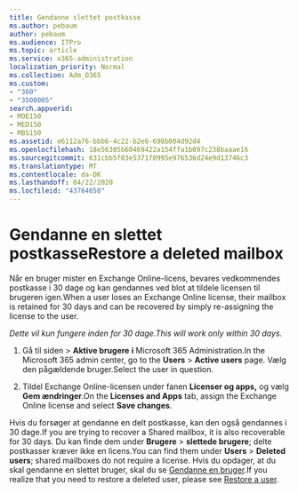 ```yaml
---
title: Gendanne slettet postkasse
ms.author: pebaum
author: pebaum
ms.audience: ITPro
ms.topic: article
ms.service: o365-administration
localization_priority: Normal
ms.collection: Adm_O365
ms.custom:
- "360"
- "3500005"
search.appverid:
- MOE150
- MED150
- MBS150
ms.assetid: e6112a76-bbb6-4c22-b2e6-690b004d92d4
ms.openlocfilehash: 18e56305b60469422a154ffa1b097c238baaae16
ms.sourcegitcommit: 631cbb5f03e5371f0995e976536d24e9d13746c3
ms.translationtype: MT
ms.contentlocale: da-DK
ms.lasthandoff: 04/22/2020
ms.locfileid: "43764650"
---
```

# <a name="restore-a-deleted-mailbox"></a><span data-ttu-id="268e7-102">Gendanne en slettet postkasse</span><span class="sxs-lookup"><span data-stu-id="268e7-102">Restore a deleted mailbox</span></span>

<span data-ttu-id="268e7-103">Når en bruger mister en Exchange Online-licens, bevares vedkommendes postkasse i 30 dage og kan gendannes ved blot at tildele licensen til brugeren igen.</span><span class="sxs-lookup"><span data-stu-id="268e7-103">When a user loses an Exchange Online license, their mailbox is retained for 30 days and can be recovered by simply re-assigning the license to the user.</span></span>
  
 <span data-ttu-id="268e7-104">*Dette vil kun fungere inden for 30 dage.*</span><span class="sxs-lookup"><span data-stu-id="268e7-104">*This will work only within 30 days.*</span></span>  
  
1. <span data-ttu-id="268e7-105">Gå til siden \> **Aktive brugere** **i** Microsoft 365 Administration.</span><span class="sxs-lookup"><span data-stu-id="268e7-105">In the Microsoft 365 admin center, go to the **Users** \> **Active users** page.</span></span> <span data-ttu-id="268e7-106">Vælg den pågældende bruger.</span><span class="sxs-lookup"><span data-stu-id="268e7-106">Select the user in question.</span></span>

2. <span data-ttu-id="268e7-107">Tildel Exchange Online-licensen under fanen **Licenser og apps,** og vælg **Gem ændringer**.</span><span class="sxs-lookup"><span data-stu-id="268e7-107">On the **Licenses and Apps** tab, assign the Exchange Online license and select **Save changes**.</span></span>

<span data-ttu-id="268e7-108">Hvis du forsøger at gendanne en delt postkasse, kan den også gendannes i 30 dage.</span><span class="sxs-lookup"><span data-stu-id="268e7-108">If you are trying to recover a Shared mailbox, it is also recoverable for 30 days.</span></span> <span data-ttu-id="268e7-109">Du kan finde dem under **Brugere** \> **slettede brugere**; delte postkasser kræver ikke en licens.</span><span class="sxs-lookup"><span data-stu-id="268e7-109">You can find them under **Users** \> **Deleted users**; shared mailboxes do not require a license.</span></span> <span data-ttu-id="268e7-110">Hvis du opdager, at du skal gendanne en slettet bruger, skal du se [Gendanne en bruger](https://docs.microsoft.com/office365/admin/add-users/restore-user).</span><span class="sxs-lookup"><span data-stu-id="268e7-110">If you realize that you need to restore a deleted user, please see [Restore a user](https://docs.microsoft.com/office365/admin/add-users/restore-user).</span></span>
  